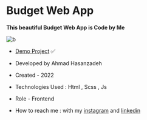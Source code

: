 # Budget Web App

**This beautiful Budget Web App is Code by Me**


![b](https://user-images.githubusercontent.com/109382352/211188641-9cc50917-5877-4e7a-b2e6-6bf00c563007.jpg)


- [Demo Project](https://ahmdhasanzadeh.com/project/BudgetWebApp/) ✅

- Developed by Ahmad Hasanzadeh

- Created - 2022

- Technologies Used : Html , Scss , Js

- Role - Frontend

- How to reach me : with my [instagram](https://www.instagram.com/ahmdhasanzadeh) and [linkedin](https://www.linkedin.com/in/ahmd-hasanzadeh-911419249)
